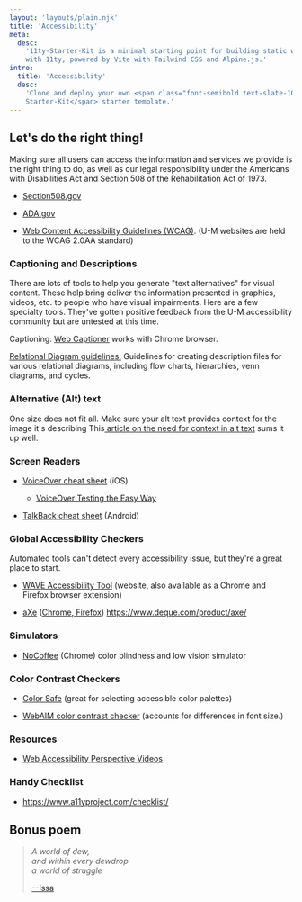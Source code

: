 ```yaml
---
layout: 'layouts/plain.njk'
title: 'Accessibility'
meta:
  desc:
    '11ty-Starter-Kit is a minimal starting point for building static websites
    with 11ty, powered by Vite with Tailwind CSS and Alpine.js.'
intro:
  title: 'Accessibility'
  desc:
    'Clone and deploy your own <span class="font-semibold text-slate-100">11st
    Starter-Kit</span> starter template.'
---
```


## Let's do the right thing!

Making sure all users can access the information and services we provide is the right thing to do, as well as our legal responsibility under the Americans with Disabilities Act and Section 508 of the Rehabilitation Act of 1973.

-   [Section508.gov](https://www.section508.gov/)

-   [ADA.gov](https://www.ada.gov/)

-   [Web Content Accessibility Guidelines (WCAG)](https://www.w3.org/TR/2008/REC-WCAG20-20081211/). (U-M websites are held to the WCAG 2.0AA standard)

### Captioning and Descriptions

There are lots of tools to help you generate "text alternatives" for visual content. These help bring deliver the information presented in graphics, videos, etc. to people who have visual impairments. Here are a few specialty tools. They've gotten positive feedback from the U-M accessibility community but are untested at this time.

Captioning: [Web Captioner](https://webcaptioner.com) works with Chrome browser.

[Relational Diagram guidelines:](http://diagramcenter.org/specific-guidelines-d.html#44) Guidelines for creating description files for various relational diagrams, including flow charts, hierarchies, venn diagrams, and cycles.

### Alternative (Alt) text

One size does not fit all. Make sure your alt text provides context for the image it's describing This[  article on the need for context in alt text](https://uxdesign.cc/context-is-the-most-critical-aspect-of-alt-text-everyone-seems-to-miss-e18803a79212) sums it up well.

### Screen Readers

-   [VoiceOver cheat sheet](http://pauljadam.com/demos/iosvocheatsheet.html) (iOS)
    -   [VoiceOver Testing the Easy Way](https://cloudfour.com/thinks/mac-voiceover-testing-the-simple-way/)

-   [TalkBack cheat sheet](http://pauljadam.com/demos/talkbackcheatsheet.html) (Android)

### Global Accessibility Checkers

Automated tools can't detect every accessibility issue, but they're a great place to start.

-   [WAVE Accessibility Tool](http://wave.webaim.org/) (website, also available as a Chrome and Firefox browser extension)

-   [aXe](https://www.deque.com/product/axe/) ([Chrome](https://chrome.google.com/webstore/detail/axe/lhdoppojpmngadmnindnejefpokejbdd?utm_campaign=aXe%20The%20Accessibility%20Engine&utm_content=aXe%20for%20Chrome&utm_medium=Hyperlink&utm_source=Website),[  Firefox](https://addons.mozilla.org/en-us/firefox/addon/axe-devtools/?src=search&utm_campaign=aXe%20The%20Accessibility%20Engine&utm_content=aXe%20for%20Firefox&utm_medium=Hyperlink&utm_source=Website)) https://www.deque.com/product/axe/

### Simulators

-   [NoCoffee](https://accessgarage.wordpress.com/2013/02/09/458/) (Chrome) color blindness and low vision simulator

### Color Contrast Checkers

-   [Color Safe](http://colorsafe.co/) (great for selecting accessible color palettes)

-   [WebAIM color contrast checker](https://webaim.org/resources/contrastchecker/) (accounts for differences in font size.)

### Resources

-   [Web Accessibility Perspective Videos](https://www.w3.org/WAI/perspective-videos/)

### Handy Checklist

-   <https://www.a11yproject.com/checklist/>


## Bonus poem
> *A world of dew, <br>
> and within every dewdrop <br>
> a world of struggle*
>
> [--Issa](https://www.lionsroar.com/about-a-poem/)